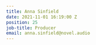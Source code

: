 ```yaml
---
title: Anna Sinfield
date: 2021-11-01 16:19:00 Z
position: 25
job-title: Producer
email: anna.sinfield@novel.audio
---
```


